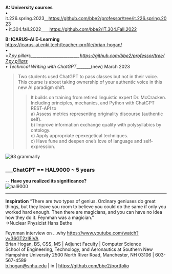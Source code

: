 **A: University courses**    
• it.226.spring.2023__https://github.com/bbe2/professor/tree/it.226.spring.2023  
• it.304.fall.2022____https://github.com/bbe2/IT.304.Fall.2022  

**B: ICARUS-AI E-Learning**   
 https://icarus-ai.enki.tech/teacher-profile/brian-hogan/  
• >_7.py.pillars________________________https://github.com/bbe2/professor/tree/7.py.pillars  
• Technical Writing with ChatGPT________(new)			March 2023  
> Two students used ChatGPT to pass classes but not in their voice.  
>This course is about taking ownership of your authentic voice in this new AI paradigm shift.  
>> It builds on training from retired linguistic expert Dr. McCracken.  
>> Including principles, mechanics, and Python with ChatGPT REST-API to  
a) Assess metrics representing originality discourse (authentic self).  
b) Improve information exchange quality with polysyllabics by ontology.  
c) Apply appropriate epexegetical techniques.  
c) Have fune and deepen one’s love of language and self-expression.  


![93 grammarly](https://user-images.githubusercontent.com/59778456/225014381-d60a46db-2e43-4f31-a58e-6e238bf13e81.PNG)

### ___ChatGPT == HAL9000 ~ 5 years 
-- **Have you realized its significance?**  
![hal9000](https://user-images.githubusercontent.com/59778456/218209079-232d8f04-bb9a-4843-a6a1-d8cdf25a19fd.png)


---------------------
**Inspiration**
“There are two types of genius. Ordinary geniuses do great things, but they leave you room to believe you could do the same if only you worked hard enough.  Then there are magicians, and you can have no idea how they do it. Feynman was a magician.”  
->Nuclear Physicist Hans Bethe  
 
Feynman interview on …why  https://www.youtube.com/watch?v=36GT2zI8lVA  
Brian Hogan, BS, CSS, MS | Adjunct Faculty | Computer Science   
School of Engineering, Technology, and Aeronautics at Southern New Hampshire University 
2500 North River Road, Manchester, NH 03106 | 603-567-4589   
b.hogan@snhu.edu | in | https://github.com/bbe2/portfolio
